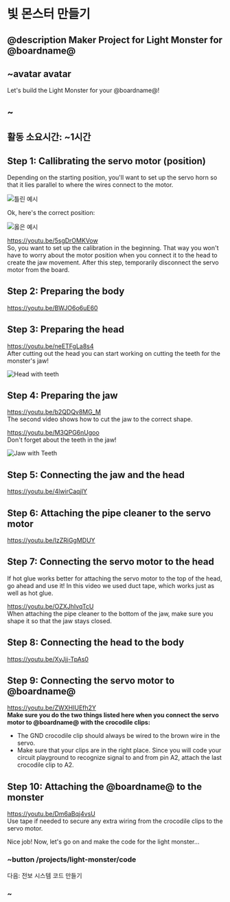 # 빛 몬스터 만들기

## @description Maker Project for Light Monster for @boardname@

## ~avatar avatar

Let's build the Light Monster for your @boardname@!

## ~

## 활동 소요시간: ~1시간

## Step 1: Callibrating the servo motor (position)

Depending on the starting position, you'll want to set up the servo horn so that it lies parallel to where the wires connect to the motor.

![틀린 예시](/static/cp/projects/light-monster/incorrect.png)

Ok, here's the correct position:

![옳은 예시](/static/cp/projects/light-monster/correct_motor.jpg)

https://youtu.be/5sgDrOMKVow   
So, you want to set up the calibration in the beginning. That way you won't have to worry about the motor position when you connect it to the head to create the jaw movement. After this step, temporarily disconnect the servo motor from the board.

## Step 2: Preparing the body

https://youtu.be/BWJO6o6uE60

## Step 3: Preparing the head

https://youtu.be/neETFgLa8s4   
After cutting out the head you can start working on cutting the teeth for the monster's jaw!

![Head with teeth](/static/cp/projects/light-monster/head_teeth.jpg)

## Step 4: Preparing the jaw

https://youtu.be/b2QDQv8MG_M   
The second video shows how to cut the jaw to the correct shape.

https://youtu.be/M3QPG6nUgoo   
Don't forget about the teeth in the jaw!

![Jaw with Teeth](/static/cp/projects/light-monster/jaw_teeth.jpg)

## Step 5: Connecting the jaw and the head

https://youtu.be/4lwirCaqjIY

## Step 6: Attaching the pipe cleaner to the servo motor

https://youtu.be/IzZRiGgMDUY

## Step 7: Connecting the servo motor to the head

If hot glue works better for attaching the servo motor to the top of the head, go ahead and use it! In this video we used duct tape, which works just as well as hot glue.

https://youtu.be/OZXJhIvqTcU   
When attaching the pipe cleaner to the bottom of the jaw, make sure you shape it so that the jaw stays closed.

## Step 8: Connecting the head to the body

https://youtu.be/XyJjj-TpAs0

## Step 9: Connecting the servo motor to @boardname@

https://youtu.be/ZWXHIUEfh2Y   
**Make sure you do the two things listed here when you connect the servo motor to @boardname@ with the crocodile clips:**

* The GND crocodile clip should always be wired to the brown wire in the servo.
* Make sure that your clips are in the right place. Since you will code your circuit playground to recognize signal to and from pin A2, attach the last crocodile clip to A2.

## Step 10: Attaching the @boardname@ to the monster

https://youtu.be/Dm6aBqj4vsU   
Use tape if needed to secure any extra wiring from the crocodile clips to the servo motor.

Nice job! Now, let's go on and make the code for the light monster...

### ~button /projects/light-monster/code

다음: 전보 시스템 코드 만들기

### ~